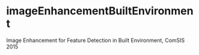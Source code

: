 # imageEnhancementBuiltEnvironment
Image Enhancement for Feature Detection in Built Environment, ComSIS 2015
